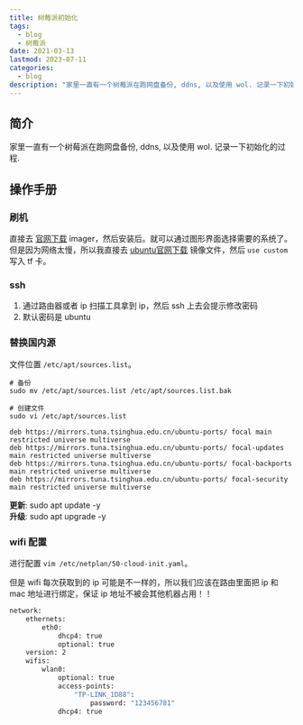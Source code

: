 ```yaml
---
title: 树莓派初始化
tags:
  - blog
  - 树莓派
date: 2021-03-13
lastmod: 2023-07-11
categories:
  - blog
description: "家里一直有一个树莓派在跑网盘备份, ddns, 以及使用 wol. 记录一下初始化的过程."
---
```


## 简介

家里一直有一个树莓派在跑网盘备份, ddns, 以及使用 wol. 记录一下初始化的过程.

## 操作手册

### 刷机

直接去 [官网下载](https://www.raspberrypi.org/software/) imager，然后安装后。就可以通过图形界面选择需要的系统了。但是因为网络太慢，所以我直接去 [ubuntu官网下载](https://ubuntu.com/download/server/arm) 镜像文件，然后 `use custom` 写入 tf 卡。

### ssh

1. 通过路由器或者 ip 扫描工具拿到 ip，然后 ssh 上去会提示修改密码
2. 默认密码是 ubuntu

### 替换国内源

文件位置 `/etc/apt/sources.list`。

```shell
# 备份
sudo mv /etc/apt/sources.list /etc/apt/sources.list.bak

# 创建文件
sudo vi /etc/apt/sources.list

deb https://mirrors.tuna.tsinghua.edu.cn/ubuntu-ports/ focal main restricted universe multiverse
deb https://mirrors.tuna.tsinghua.edu.cn/ubuntu-ports/ focal-updates main restricted universe multiverse
deb https://mirrors.tuna.tsinghua.edu.cn/ubuntu-ports/ focal-backports main restricted universe multiverse
deb https://mirrors.tuna.tsinghua.edu.cn/ubuntu-ports/ focal-security main restricted universe multiverse
```

**更新**: sudo apt update -y  
**升级**: sudo apt upgrade -y

### wifi 配置

进行配置 `vim /etc/netplan/50-cloud-init.yaml`。

但是 wifi 每次获取到的 ip 可能是不一样的，所以我们应该在路由里面把 ip 和 mac 地址进行绑定，保证 ip 地址不被会其他机器占用！！

```sh
network:
    ethernets:
        eth0:
            dhcp4: true
            optional: true
    version: 2
    wifis:
        wlan0:
            optional: true
            access-points:
                "TP-LINK_1D88":
                    password: "123456781"
            dhcp4: true
```

